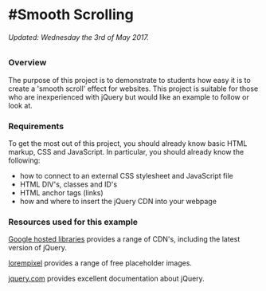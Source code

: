 #Smooth Scrolling
=================
###### Updated: Wednesday the 3rd of May 2017.


### Overview
The purpose of this project is to demonstrate to students how easy it is to create a 'smooth scroll' effect for websites. This project is suitable for those who are inexperienced with jQuery but would like an example to follow or look at.

### Requirements
To get the most out of this project, you should already know basic HTML markup, CSS and JavaScript. In particular, you should already know the following:
- how to connect to an external CSS stylesheet and JavaScript file
- HTML DIV's, classes and ID's
- HTML anchor tags (links)
- how and where to insert the jQuery CDN into your webpage

### Resources used for this example

[Google hosted libraries](https://developers.google.com/speed/libraries/)
 provides a range of CDN's, including the latest version of jQuery.

[lorempixel](http://lorempixel.com/)
 provides a range of free placeholder images.

[jquery.com](http://jquery.com/)
 provides excellent documentation about jQuery.